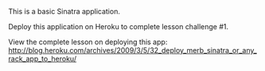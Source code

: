 This is a basic Sinatra application. 

Deploy this application on Heroku to complete 
lesson challenge #1. 

View the complete lesson on deploying this app: 
http://blog.heroku.com/archives/2009/3/5/32_deploy_merb_sinatra_or_any_rack_app_to_heroku/
